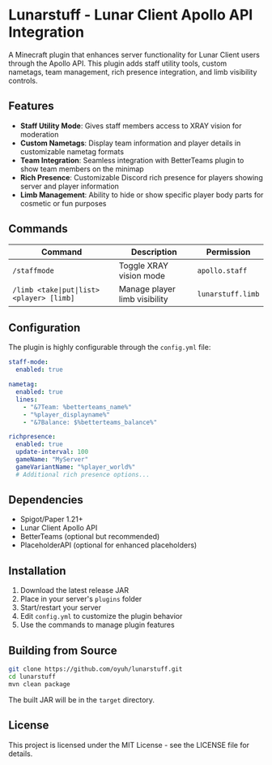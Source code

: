 # Lunarstuff - Lunar Client Apollo API Integration

A Minecraft plugin that enhances server functionality for Lunar Client users through the Apollo API. This plugin adds staff utility tools, custom nametags, team management, rich presence integration, and limb visibility controls.

## Features

- **Staff Utility Mode**: Gives staff members access to XRAY vision for moderation
- **Custom Nametags**: Display team information and player details in customizable nametag formats
- **Team Integration**: Seamless integration with BetterTeams plugin to show team members on the minimap
- **Rich Presence**: Customizable Discord rich presence for players showing server and player information
- **Limb Management**: Ability to hide or show specific player body parts for cosmetic or fun purposes

## Commands

| Command | Description | Permission |
|---------|-------------|------------|
| `/staffmode` | Toggle XRAY vision mode | `apollo.staff` |
| `/limb <take\|put\|list> <player> [limb]` | Manage player limb visibility | `lunarstuff.limb` |

## Configuration

The plugin is highly configurable through the `config.yml` file:

```yaml
staff-mode:
  enabled: true

nametag:
  enabled: true
  lines:
    - "&7Team: %betterteams_name%"
    - "%player_displayname%"
    - "&7Balance: $%betterteams_balance%"

richpresence:
  enabled: true
  update-interval: 100
  gameName: "MyServer"
  gameVariantName: "%player_world%"
  # Additional rich presence options...
```

## Dependencies

- Spigot/Paper 1.21+
- Lunar Client Apollo API
- BetterTeams (optional but recommended)
- PlaceholderAPI (optional for enhanced placeholders)

## Installation

1. Download the latest release JAR
2. Place in your server's `plugins` folder
3. Start/restart your server
4. Edit `config.yml` to customize the plugin behavior
5. Use the commands to manage plugin features

## Building from Source

```bash
git clone https://github.com/oyuh/lunarstuff.git
cd lunarstuff
mvn clean package
```

The built JAR will be in the `target` directory.

## License

This project is licensed under the MIT License - see the LICENSE file for details.
